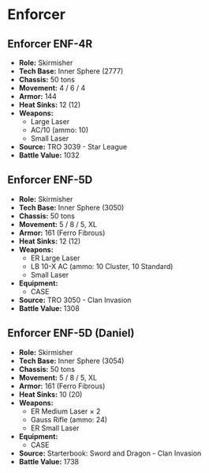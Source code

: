 # Enforcer
## Enforcer ENF-4R
- **Role:** Skirmisher
- **Tech Base:** Inner Sphere (2777)
- **Chassis:** 50 tons
- **Movement:** 4 / 6 / 4
- **Armor:** 144
- **Heat Sinks:** 12 (12)
- **Weapons:**
  - Large Laser
  - AC/10 (ammo: 10)
  - Small Laser
- **Source:** TRO 3039 - Star League
- **Battle Value:** 1032

## Enforcer ENF-5D
- **Role:** Skirmisher
- **Tech Base:** Inner Sphere (3050)
- **Chassis:** 50 tons
- **Movement:** 5 / 8 / 5, XL
- **Armor:** 161 (Ferro Fibrous)
- **Heat Sinks:** 12 (12)
- **Weapons:**
  - ER Large Laser
  - LB 10-X AC (ammo: 10 Cluster, 10 Standard)
  - Small Laser
- **Equipment:**
  - CASE
- **Source:** TRO 3050 - Clan Invasion
- **Battle Value:** 1308

## Enforcer ENF-5D (Daniel)
- **Role:** Skirmisher
- **Tech Base:** Inner Sphere (3054)
- **Chassis:** 50 tons
- **Movement:** 5 / 8 / 5, XL
- **Armor:** 161 (Ferro Fibrous)
- **Heat Sinks:** 10 (20)
- **Weapons:**
  - ER Medium Laser × 2
  - Gauss Rifle (ammo: 24)
  - ER Small Laser
- **Equipment:**
  - CASE
- **Source:** Starterbook: Sword and Dragon - Clan Invasion
- **Battle Value:** 1738

